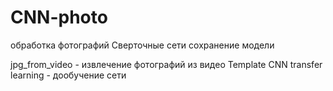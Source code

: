 # CNN-photo
обработка фотографий Сверточные сети
сохранение модели

jpg_from_video - извлечение фотографий из видео
Template CNN transfer learning  - дообучение сети
